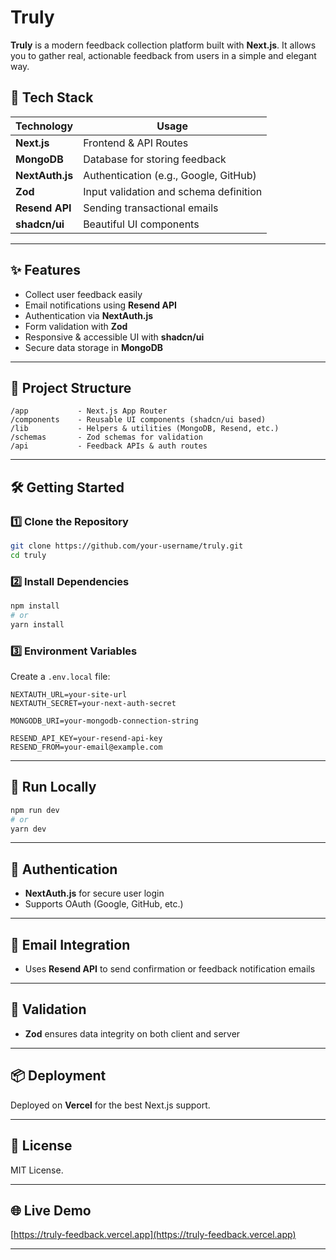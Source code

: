 # Truly

**Truly** is a modern feedback collection platform built with **Next.js**. It allows you to gather real, actionable feedback from users in a simple and elegant way.

## 🚀 Tech Stack

| Technology      | Usage                                  |
| --------------- | -------------------------------------- |
| **Next.js**     | Frontend & API Routes                  |
| **MongoDB**     | Database for storing feedback          |
| **NextAuth.js** | Authentication (e.g., Google, GitHub)  |
| **Zod**         | Input validation and schema definition |
| **Resend API**  | Sending transactional emails           |
| **shadcn/ui**   | Beautiful UI components                |

---

## ✨ Features

- Collect user feedback easily
- Email notifications using **Resend API**
- Authentication via **NextAuth.js**
- Form validation with **Zod**
- Responsive & accessible UI with **shadcn/ui**
- Secure data storage in **MongoDB**

---

## 📂 Project Structure

```
/app           - Next.js App Router
/components    - Reusable UI components (shadcn/ui based)
/lib           - Helpers & utilities (MongoDB, Resend, etc.)
/schemas       - Zod schemas for validation
/api           - Feedback APIs & auth routes
```

---

## 🛠️ Getting Started

### 1️⃣ Clone the Repository

```bash
git clone https://github.com/your-username/truly.git
cd truly
```

### 2️⃣ Install Dependencies

```bash
npm install
# or
yarn install
```

### 3️⃣ Environment Variables

Create a `.env.local` file:

```
NEXTAUTH_URL=your-site-url
NEXTAUTH_SECRET=your-next-auth-secret

MONGODB_URI=your-mongodb-connection-string

RESEND_API_KEY=your-resend-api-key
RESEND_FROM=your-email@example.com
```

---

## 🧪 Run Locally

```bash
npm run dev
# or
yarn dev
```

---

## 🔐 Authentication

- **NextAuth.js** for secure user login
- Supports OAuth (Google, GitHub, etc.)

---

## 📧 Email Integration

- Uses **Resend API** to send confirmation or feedback notification emails

---

## 📝 Validation

- **Zod** ensures data integrity on both client and server

---

## 📦 Deployment

Deployed on **Vercel** for the best Next.js support.

---

## 📄 License

MIT License.

---

## 🌐 Live Demo

[https://truly-feedback.vercel.app](https://truly-feedback.vercel.app)

---

